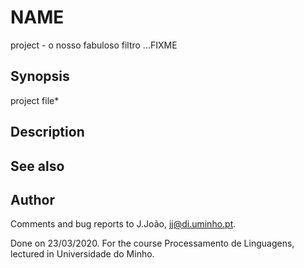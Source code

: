 # NAME

project - o nosso fabuloso filtro ...FIXME

## Synopsis

   project file*

## Description
## See also
## Author

Comments and bug reports to J.João, jj@di.uminho.pt.

Done on 23/03/2020.
For the course Processamento de Linguagens, lectured in Universidade do Minho.


